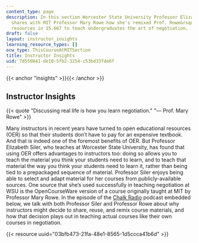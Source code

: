 ```yaml
---
content_type: page
description: In this section Worcester State University Professor Elizabeth Siler
  shares with MIT Professor Mary Rowe how she's remixed Prof. Rowe&rsquo;s open educational
  resources in 15.667 to teach undergraduates the art of negotiation.
draft: false
layout: instructor_insights
learning_resource_types: []
ocw_type: ThisCourseAtMITSection
title: Instructor Insights
uid: 7d550841-de10-5fb2-3254-c53bd33fde6f
---
```

{{< anchor "insights" >}}{{< /anchor >}}

## Instructor Insights

{{< quote "Discussing real life is how you learn negotiation." "— Prof. Mary Rowe" >}}

Many instructors in recent years have turned to open educational resources (OER) so that their students don’t have to pay for an expensive textbook. And that is indeed one of the foremost benefits of OER. But Professor Elizabeth Siler, who teaches at Worcester State University, has found that using OER offers advantages to instructors too: doing so allows you to teach the material you think your students need to learn, and to teach that material the way you think your students need to learn it, rather than being tied to a prepackaged sequence of material. Professor Siler enjoys being able to select and adapt material for her courses from publicly-available sources. One source that she’s used successfully in teaching negotiation at WSU is the OpenCourseWare version of a course originally taught at MIT by Professor Mary Rowe. In the episode of the [Chalk Radio](https://chalk-radio.simplecast.com/) podcast embedded below, we talk with both Professor Siler and Professor Rowe about why instructors might decide to share, reuse, and remix course materials, and how that decision plays out in teaching actual courses like their own courses in negotiation. 

{{< resource uuid="03bfb473-21fa-48e1-8565-1d5ccca41b6d" >}}